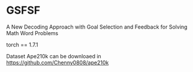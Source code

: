 # GSFSF
A New Decoding Approach with Goal Selection and Feedback for Solving Math Word Problems

torch == 1.7.1

Dataset Ape210k can be downloaed in https://github.com/Chenny0808/ape210k
